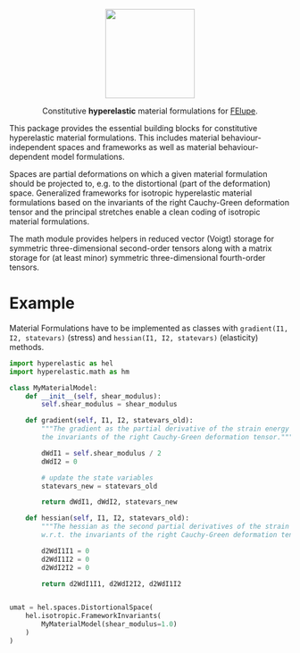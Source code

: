<p align="center">
  <a href="https://github.com/adtzlr/hyperelastic"><img src="https://github.com/adtzlr/hyperelastic/assets/5793153/499f3f9a-6e1d-4b37-877f-bf8d519e4fe6" height="160px"/></a>
  <p align="center">Constitutive <b>hyperelastic</b> material formulations for <a href="https://github.com/adtzlr/felupe">FElupe</a>.</p>
</p>

This package provides the essential building blocks for constitutive hyperelastic material formulations. This includes material behaviour-independent spaces and frameworks as well as material behaviour-dependent model formulations.

Spaces are partial deformations on which a given material formulation should be projected to, e.g. to the distortional (part of the deformation) space. Generalized frameworks for isotropic hyperelastic material formulations based on the invariants of the right Cauchy-Green deformation tensor and the principal stretches enable a clean coding of isotropic material formulations.

The math module provides helpers in reduced vector (Voigt) storage for symmetric three-dimensional second-order tensors along with a matrix storage for (at least minor) symmetric three-dimensional fourth-order tensors.

# Example
Material Formulations have to be implemented as classes with `gradient(I1, I2, statevars)` (stress) and `hessian(I1, I2, statevars)` (elasticity) methods.

```python
import hyperelastic as hel
import hyperelastic.math as hm

class MyMaterialModel:
    def __init__(self, shear_modulus):
        self.shear_modulus = shear_modulus

    def gradient(self, I1, I2, statevars_old):
        """The gradient as the partial derivative of the strain energy function w.r.t.
        the invariants of the right Cauchy-Green deformation tensor."""

        dWdI1 = self.shear_modulus / 2
        dWdI2 = 0

        # update the state variables
        statevars_new = statevars_old

        return dWdI1, dWdI2, statevars_new

    def hessian(self, I1, I2, statevars_old):
        """The hessian as the second partial derivatives of the strain energy function 
        w.r.t. the invariants of the right Cauchy-Green deformation tensor. """

        d2WdI1I1 = 0
        d2WdI1I2 = 0
        d2WdI2I2 = 0

        return d2WdI1I1, d2WdI2I2, d2WdI1I2


umat = hel.spaces.DistortionalSpace(
    hel.isotropic.FrameworkInvariants(
        MyMaterialModel(shear_modulus=1.0)
    )
)
```

